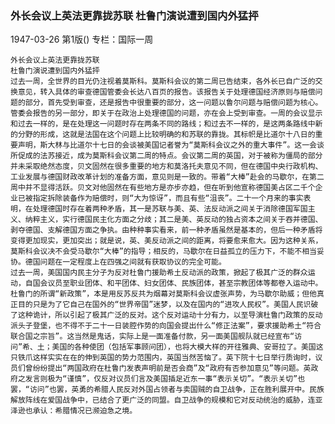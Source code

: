 ### 外长会议上英法更靠拢苏联  杜鲁门演说遭到国内外猛抨

1947-03-26
第1版()
专栏：国际一周

    外长会议上英法更靠拢苏联
    杜鲁门演说遭到国内外猛抨
    过去一周，全世界的目光仍注视着莫斯科。莫斯科会议的第二周已告结束，各外长已自广泛的交换意见，转入具体的审查德国管委会长达八百页的报告。该报告关于处理德国经济原则与赔偿问题的部分，首先受到审查，还是报告中很重要的部分，这一问题以鲁尔问题与赔偿问题为核心。管委会报告的另一部分，即关于在政治上处理德国的问题，亦在会上受到审查。一周的会议显示和过去一样的，是在处理这一问题时存在两条不同的路线；和过去不一样的，是这两条路线中新的分野的形成，这就是法国在这个问题上比较明确的和苏联的靠拢。其标帜是比道尔十八日的重要声明，斯大林与比道尔十七日的会谈被美国记者誉为“莫斯科会议之外的重大事件”。这一会谈所促成的法苏接近，成为莫斯科会议第二周的特点。会议第二周的英国，对于被称为僵局的部分并未采取绝然态度，贝文固然在很多重要的地方和莫洛托夫意见不同，但在德国中央行政机构、工业发展与德国财政改革计划的准备方面，意见则是一致的。带着“大棒”赴会的马歇尔，在第二周中并不显得活跃。贝文对他固然在有些地方是亦步亦趋，但在听到他宣称德国美占区二千个企业已被指定拆除装备作为赔偿时，则“大为惊讶”，而且有些“沮丧”。二十一个月来的事实表明，在处理德国时存在着两种矛盾，其一是苏联与美、英、法反动派之间关于消除德国军国主义、纳粹主义，实行德国民主化方面之分歧；其二是美、英反动的独占资本之间关于吞并德国、剥夺德国、支解德国方面之争执。由种种事实看来，前一种矛盾虽然是基本的，但后一种矛盾将变得更加现实，更加突出；就是说，英、美反动派之间的距离，将要愈来愈大。因为这种关系，莫斯科会议决不会受马歇尔“大棒”的指导；相反的，马歇尔在日益孤立的压力下，不能不相当妥协。德国问题在一定程度上在四强之间就有获取协议的完全可能。
    过去一周，美国国内民主分子为反对杜鲁门援助希土反动派的政策，掀起了极其广泛的群众运动，自国会议员至职业团体、和平团体、妇女团体、民族团体，甚至宗教团体等都卷入运动中。杜鲁门的所谓“新政策”，本是用反苏反共为烟幕对莫斯科会议虚张声势，为马歇尔助威；但他真正目的只是为了它自己在国外的“世界帝国”迷梦，以及在国内的“进攻人民权”。美国人民识破了这种诡计，所以引起了极其广泛的反对。这个反对运动十分有力，以至导演杜鲁门政策的反动派头子登堡，也不得不于二十一日装腔作势的向国会提出什么“修正法案”，要求援助希土“符合联合国之宗旨”。这当然是鬼话，实际上是一面准备付款，另一面美国舰队就已经宣布“访问”希、土；美国的各种使团（包括军事顾问团），也将大模大样的开往雅典、安哥拉了。美国这只铁爪这样实实在在的伸到英国的势力范围内，英国当然苦恼了。英下院十七日举行质询时，议员们曾纷纷提出“两国政府在杜鲁门发表声明前是否会商”及“政府有否参加意见”等问题。英政府之发言则极为“谨慎”，仅反对议员们言及美国插足近东一事“表示关切”。“表示关切”也罢，“访问”也罢，英勇的希腊人民反对外国占领者与卖国贼的自卫战争，正在胜利展开中。民族解放阵线在爱国战争中，已结合了更广泛的同盟。自卫战争的规模和它对反动统治的威胁，连亚泽逊也承认：希腊情况已濒迫急之境。

